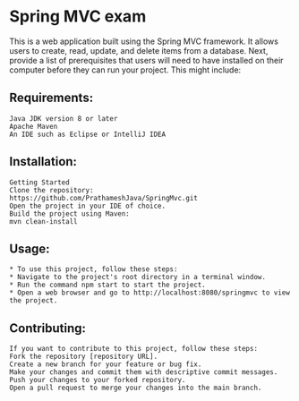 # Spring MVC exam

This is a web application built using the Spring MVC framework. It allows users to create, read, update, and delete items from a database.
Next, provide a list of prerequisites that users will need to have installed on their computer before they can run your project. This might include:

## Requirements:
```
Java JDK version 8 or later
Apache Maven
An IDE such as Eclipse or IntelliJ IDEA
```
## Installation:
```
Getting Started
Clone the repository:
https://github.com/PrathameshJava/SpringMvc.git
Open the project in your IDE of choice.
Build the project using Maven:
mvn clean-install
```
## Usage:
```
* To use this project, follow these steps:
* Navigate to the project's root directory in a terminal window.
* Run the command npm start to start the project.
* Open a web browser and go to http://localhost:8080/springmvc to view the project.
```
## Contributing:
```
If you want to contribute to this project, follow these steps:
Fork the repository [repository URL].
Create a new branch for your feature or bug fix.
Make your changes and commit them with descriptive commit messages.
Push your changes to your forked repository.
Open a pull request to merge your changes into the main branch.
```
